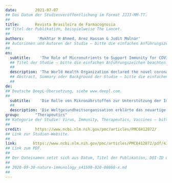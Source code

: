 ```yaml
---
date:        2021-07-07
## Das Datum der Studienveröffentlichung im Format JJJJ-MM-TT.
##
title:       Revista Brasileira de Farmacognosia
## Titel der Publikation, beispielweise The Lancet.
##
authors:      'Mukhtar H Ahmed, Arez Hassan & Judit Molnár'
## Autorinnen und Autoren der Studie – bitte die einfachen Anführungszeichen beachten!
##
en:
  subtitle:    'The Role of Micronutrients to Support Immunity for COVID-19 Prevention'
  ## Titel der Studie – bitte die einfachen Anführungszeichen beachten!
  ##
  description: 'The World Health Organization declared the novel coronavirus, named as SARS-CoV-2, as a global pandemic in early 2020 after the disease spread to more than 180 countries leading to tens of thousands of cases and many deaths within a couple of months. Consequently, this paper aims to summarize the evidence for the relationships between nutrition and the boosting of the immune system in the fight against the disease caused by SARS-CoV-2. This review, in particular, assesses the impact of vitamin and mineral supplements on the body’s defence mechanisms against SARS-CoV-2. The results revealed that there is a strong relationship between the ingestion of biological ingredients like vitamins C-E, and minerals such as zinc, and a reduction in the effects of coronavirus infection. These can be received from either nutrition rich food sources or from vitamin supplements. Furthermore, these macromolecules might have roles to play in boosting the immune response, in the healing process and the recovery time. Hence, we recommend that eating healthy foods rich in vitamins C-E with zinc and flavonoids could boost the immune system and consequently protect the body from serious infections.'
  ## Abstract, Summary oder Background der Studie – bitte die einfachen Anführungszeichen beachten!
  ##
de: 
## Deutsche DeepL-Übersetzung, siehe www.deepl.com.
##
  subtitle:    'Die Rolle von Mikronährstoffen zur Unterstützung der Immunität für die COVID-19-Prävention'
  ##
  description: 'Die Weltgesundheitsorganisation erklärte das neuartige Coronavirus, das als SARS-CoV-2 bezeichnet wird, Anfang 2020 zur globalen Pandemie, nachdem sich die Krankheit innerhalb weniger Monate in mehr als 180 Ländern ausgebreitet und zu Zehntausenden von Fällen und vielen Todesfällen geführt hatte. In diesem Beitrag sollen daher die Belege für die Zusammenhänge zwischen Ernährung und der Stärkung des Immunsystems im Kampf gegen die durch SARS-CoV-2 verursachte Krankheit zusammengefasst werden. In dieser Übersicht werden insbesondere die Auswirkungen von Vitamin- und Mineralstoffpräparaten auf die Abwehrmechanismen des Körpers gegen SARS-CoV-2 untersucht. Die Ergebnisse zeigen, dass ein enger Zusammenhang zwischen der Einnahme von biologischen Inhaltsstoffen wie den Vitaminen C-E und Mineralstoffen wie Zink und einer Verringerung der Auswirkungen der Coronavirus-Infektion besteht. Diese können entweder aus nährstoffreichen Nahrungsquellen oder aus Vitaminpräparaten zugeführt werden. Darüber hinaus könnten diese Makromoleküle eine Rolle bei der Stärkung der Immunantwort, beim Heilungsprozess und bei der Genesungszeit spielen. Daher empfehlen wir, dass der Verzehr gesunder Lebensmittel, die reich an den Vitaminen C-E mit Zink und Flavonoiden sind, das Immunsystem stärken und somit den Körper vor schweren Infektionen schützen könnte.'
group:       "Therapeutics"
## Kategorie der Studie: Virus, Immunity, Therapeutics, Vaccines – bitte die Anführungszeichen beachten!
##
credit:      https://www.ncbi.nlm.nih.gov/pmc/articles/PMC8412872/
## Link zur Studien-Website.
##
link:       https://www.ncbi.nlm.nih.gov/pmc/articles/PMC8412872/pdf/43450_2021_Article_179.pdf
## Link zum PDF.
##
## Der Dateinamen setzt sich aus Datum, Titel der Publikation, DOI-ID der Studie (nach dem letzten Slash) und der Dateiendung zusammen. Bitte den Unterstrich vor der DOI-ID beachten!
##
## 2020-09-30-nature-immunology_s41590-020-00808-x.md
##
---
```

<object data="{{ page.link }}" style='height:calc(100vh - 400px); width: 100%' type='application/pdf'></object>
